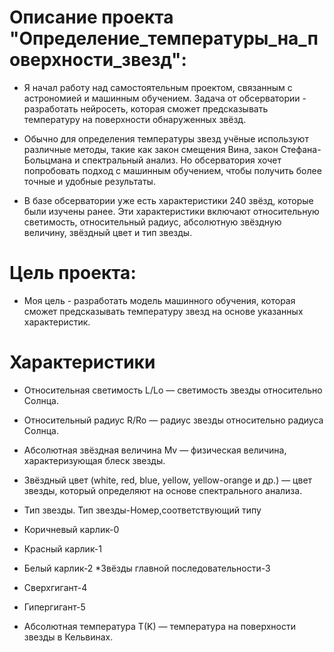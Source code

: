 # Описание проекта "Определение_температуры_на_поверхности_звезд":


* Я начал работу над самостоятельным проектом, связанным с астрономией и машинным обучением. Задача от обсерватории - разработать нейросеть, которая сможет предсказывать температуру на поверхности обнаруженных звёзд.

* Обычно для определения температуры звезд учёные используют различные методы, такие как закон смещения Вина, закон Стефана-Больцмана и спектральный анализ. Но обсерватория хочет попробовать подход с машинным обучением, чтобы получить более точные и удобные результаты.

* В базе обсерватории уже есть характеристики 240 звёзд, которые были изучены ранее. Эти характеристики включают относительную светимость, относительный радиус, абсолютную звёздную величину, звёздный цвет и тип звезды.


# Цель проекта:
* Моя цель - разработать модель машинного обучения, которая сможет предсказывать температуру звезд на основе указанных характеристик.


# Характеристики
* Относительная светимость L/Lo — светимость звезды относительно Солнца.
* Относительный радиус R/Ro — радиус звезды относительно радиуса Солнца.
* Абсолютная звёздная величина Mv — физическая величина, характеризующая блеск звезды.
* Звёздный цвет (white, red, blue, yellow, yellow-orange и др.) — цвет звезды, который определяют на основе спектрального анализа.
* Тип звезды.
Тип звезды-Номер,соответствующий типу
* Коричневый карлик-0
* Красный карлик-1
* Белый карлик-2
 *Звёзды главной последовательности-3
* Сверхгигант-4
* Гипергигант-5

* Абсолютная температура T(K) — температура на поверхности звезды в Кельвинах.


















